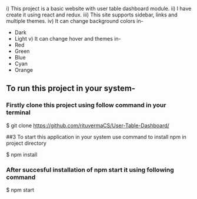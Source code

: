 i) This project is a basic website with user table dashboard module. 
ii) I have create it using react and redux.
iii) This site supports sidebar, links and multiple themes.
iv) It can change background colors in-
* Dark
* Light
v) It can change hover and themes in-
* Red
* Green
* Blue
* Cyan
* Orange

## To run this project in your system-

### Firstly clone this project using follow command in your terminal

$ git clone https://github.com/rituvermaCS/User-Table-Dashboard/

##3 To start this application in your system use command to install npm in project directory

$ npm install 

### After succesful installation of npm start it using following command

$ npm start
